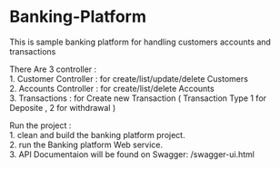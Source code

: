 # Banking-Platform
This is sample banking platform for handling customers accounts and transactions

There Are 3 controller :  
	1. Customer Controller : for create/list/update/delete Customers  
	2. Accounts Controller : for create/list/delete Accounts  
	3. Transactions : for Create new Transaction ( Transaction Type 1 for Deposite , 2 for withdrawal )  

Run the project :  
	1. clean and build the banking platform project.  
	2. run the Banking platform Web service.  
	3. API Documentaion will be found on Swagger: /swagger-ui.html  
